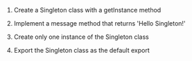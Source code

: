 1. Create a Singleton class with a getInstance method

2. Implement a message method that returns 'Hello Singleton!'

3. Create only one instance of the Singleton class

4. Export the Singleton class as the default export